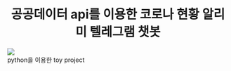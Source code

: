 <h1 align = center>공공데이터 api를 이용한 코로나 현황 알리미 텔레그램 챗봇</h1>
 <img src='https://img.shields.io/github/languages/top/jihyoung-lee/Toyproject'>
<br>
python을 이용한 toy project
